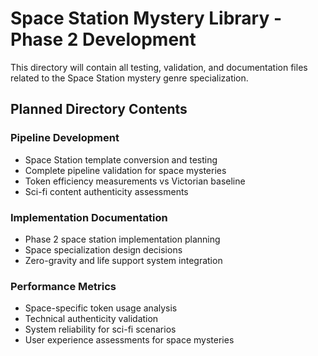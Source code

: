 # Space Station Mystery Library - Phase 2 Development

This directory will contain all testing, validation, and documentation files related to the Space Station mystery genre specialization.

## Planned Directory Contents

### Pipeline Development
- Space Station template conversion and testing
- Complete pipeline validation for space mysteries
- Token efficiency measurements vs Victorian baseline
- Sci-fi content authenticity assessments

### Implementation Documentation
- Phase 2 space station implementation planning
- Space specialization design decisions
- Zero-gravity and life support system integration

### Performance Metrics
- Space-specific token usage analysis
- Technical authenticity validation
- System reliability for sci-fi scenarios
- User experience assessments for space mysteries